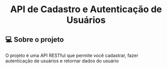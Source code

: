 <h1 align="center"> API de Cadastro e Autenticação de Usuários </h1>

## 💻 Sobre o projeto<p id="-sobre-o-projeto"></p>

O projeto é uma API RESTful que permite você cadastrar, fazer autenticação de usuários e retornar dados do usuário
